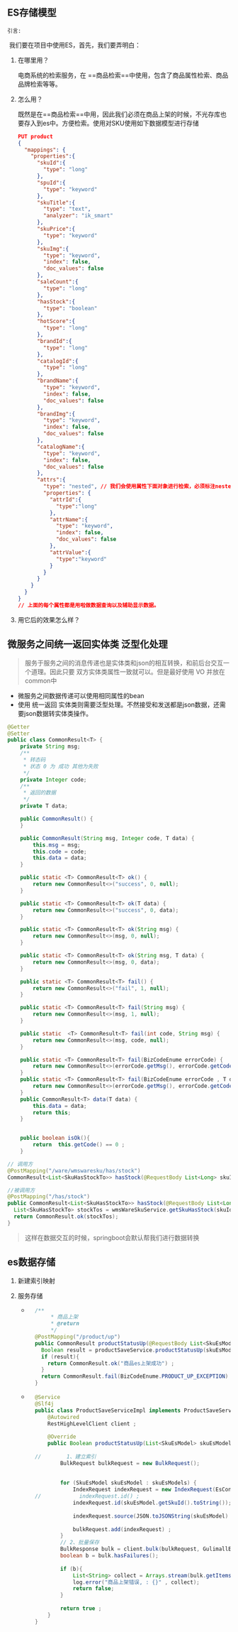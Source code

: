 ## ES存储模型

`引言:`

​	我们要在项目中使用ES，首先，我们要弄明白：

1. 在哪里用？

	电商系统的检索服务，在 ==商品检索==中使用，包含了商品属性检索、商品品牌检索等等。

2. 怎么用？

	既然是在==商品检索==中用，因此我们必须在商品上架的时候，不光存库也要存入到es中。方便检索。使用对SKU使用如下数据模型进行存储

	```json
	PUT product
	{
	  "mappings": {
	    "properties":{
	      "skuId":{
	        "type": "long"
	      },
	      "spuId":{
	        "type": "keyword"
	      },
	      "skuTitle":{
	        "type": "text",
	        "analyzer": "ik_smart"
	      },
	      "skuPrice":{
	        "type": "keyword"
	      },
	      "skuImg":{
	        "type": "keyword",
	        "index": false,
	        "doc_values": false
	      },
	      "saleCount":{
	        "type": "long"
	      },
	      "hasStock":{
	        "type": "boolean"
	      },
	      "hotScore":{
	        "type": "long"
	      },
	      "brandId":{
	        "type": "long"
	      },
	      "catalogId":{
	        "type": "long"
	      },
	      "brandName":{
	        "type": "keyword",
	        "index": false,
	        "doc_values": false
	      },
	      "brandImg":{
	        "type": "keyword",
	        "index": false,
	        "doc_values": false
	      },
	      "catalogName":{
	        "type": "keyword",
	        "index": false,
	        "doc_values": false
	      },
	      "attrs":{
	        "type": "nested", // 我们会使用属性下面对象进行检索，必须标注nested 否则检索失败。
	        "properties": {
	          "attrId":{
	            "type":"long"
	          },
	          "attrName":{
	            "type": "keyword",
	            "index": false,
	            "doc_values": false
	          },
	          "attrValue":{
	            "type":"keyword"
	          }
	        }
	      }
	    }
	  }
	}
	// 上面的每个属性都是用啦做数据查询以及辅助显示数据。
	```

3. 用它后的效果怎么样？









## 微服务之间统一返回实体类 泛型化处理

> 服务于服务之间的消息传递也是实体类和json的相互转换，和前后台交互一个道理。因此只要 双方实体类属性一致就可以。但是最好使用 VO 并放在common中

* 微服务之间数据传递可以使用相同属性的bean
* 使用 统一返回  实体类则需要泛型处理。不然接受和发送都是json数据，还需要json数据转实体类操作。

```java
@Getter
@Setter
public class CommonResult<T> {
    private String msg;
    /**
     * 转态码
     * 状态 0 为 成功 其他为失败
     */
    private Integer code;
    /**
     * 返回的数据
     */
    private T data;

    public CommonResult() {
    }

    public CommonResult(String msg, Integer code, T data) {
        this.msg = msg;
        this.code = code;
        this.data = data;
    }

    public static <T> CommonResult<T> ok() {
        return new CommonResult<>("success", 0, null);
    }

    public static <T> CommonResult<T> ok(T data) {
        return new CommonResult<>("success", 0, data);
    }

    public static <T> CommonResult<T> ok(String msg) {
        return new CommonResult<>(msg, 0, null);
    }

    public static <T> CommonResult<T> ok(String msg, T data) {
        return new CommonResult<>(msg, 0, data);
    }

    public static <T> CommonResult<T> fail() {
        return new CommonResult<>("fail", 1, null);
    }

    public static <T> CommonResult<T> fail(String msg) {
        return new CommonResult<>(msg, 1, null);
    }

    public static  <T> CommonResult<T> fail(int code, String msg) {
        return new CommonResult<>(msg, code, null);
    }

    public static <T> CommonResult<T> fail(BizCodeEnume errorCode) {
        return new CommonResult<>(errorCode.getMsg(), errorCode.getCode(), null);
    }
    public static <T> CommonResult<T> fail(BizCodeEnume errorCode , T data) {
        return new CommonResult<>(errorCode.getMsg(), errorCode.getCode(), data);
    }
    public CommonResult<T> data(T data) {
        this.data = data;
        return this;
    }


    public boolean isOk(){
        return  this.getCode() == 0 ;
    }

```

```java
// 调用方
@PostMapping("/ware/wmswaresku/has/stock")
CommonResult<List<SkuHasStockTo>> hasStock(@RequestBody List<Long> skuIds) ;

//被调用方
@PostMapping("/has/stock")
public CommonResult<List<SkuHasStockTo>> hasStock(@RequestBody List<Long> skuIds) {
  List<SkuHasStockTo> stockTos = wmsWareSkuService.getSkuHasStock(skuIds);
  return CommonResult.ok(stockTos);
}
```

> 这样在数据交互的时候，springboot会默认帮我们进行数据转换





## es数据存储

1. 新建索引映射

2. 服务存储

	* ```java
		/**
		     * 商品上架
		     * @return
		     */
		@PostMapping("/product/up")
		public CommonResult productStatusUp(@RequestBody List<SkuEsModel> skuEsModels) throws IOException {
		  Boolean result = productSaveService.productStatusUp(skuEsModels);
		  if (result){
		    return CommonResult.ok("商品es上架成功") ;
		  }
		  return CommonResult.fail(BizCodeEnume.PRODUCT_UP_EXCEPTION) ;
		}
		```

	* ```java
		@Service
		@Slf4j
		public class ProductSaveServiceImpl implements ProductSaveService {
		    @Autowired
		    RestHighLevelClient client ;
		
		    @Override
		    public Boolean productStatusUp(List<SkuEsModel> skuEsModels) throws IOException {
		
		//        1、建立索引
		        BulkRequest bulkRequest = new BulkRequest();
		
		
		        for (SkuEsModel skuEsModel : skuEsModels) {
		            IndexRequest indexRequest = new IndexRequest(EsConstant.PRODUCT_INDEX);
		//            indexRequest.id() ;
		            indexRequest.id(skuEsModel.getSkuId().toString());
		
		            indexRequest.source(JSON.toJSONString(skuEsModel) , XContentType.JSON) ;
		
		            bulkRequest.add(indexRequest) ;
		        }
		        // 2、批量保存
		        BulkResponse bulk = client.bulk(bulkRequest, GulimallElasticsearchConfig.COMMON_OPTIONS);
		        boolean b = bulk.hasFailures();
		
		        if (b){
		            List<String> collect = Arrays.stream(bulk.getItems()).map(BulkItemResponse::getId).collect(Collectors.toList());
		            log.error("商品上架错误, : {}" , collect);
		            return false;
		        }
		
		        return true ;
		    }
		}
		```

		